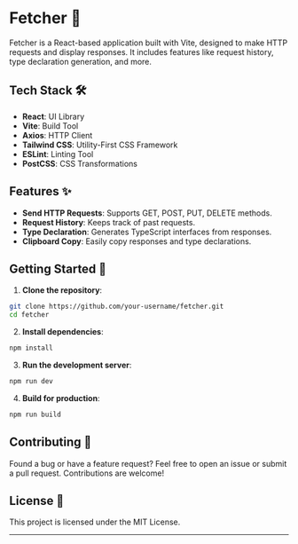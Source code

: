 # Fetcher 🚀

Fetcher is a React-based application built with Vite, designed to make HTTP requests and display responses. It includes features like request history, type declaration generation, and more.

## Tech Stack 🛠️

- **React**: UI Library
- **Vite**: Build Tool
- **Axios**: HTTP Client
- **Tailwind CSS**: Utility-First CSS Framework
- **ESLint**: Linting Tool
- **PostCSS**: CSS Transformations

## Features ✨

- **Send HTTP Requests**: Supports GET, POST, PUT, DELETE methods.
- **Request History**: Keeps track of past requests.
- **Type Declaration**: Generates TypeScript interfaces from responses.
- **Clipboard Copy**: Easily copy responses and type declarations.

## Getting Started 🚀

1. **Clone the repository**:

```bash
git clone https://github.com/your-username/fetcher.git
cd fetcher
```

2. **Install dependencies**:

```bash
npm install
```

3. **Run the development server**:

```bash
npm run dev
```

4. **Build for production**:

```bash
npm run build
```

## Contributing 🤝

Found a bug or have a feature request? Feel free to open an issue or submit a pull request. Contributions are welcome!

## License 📄

This project is licensed under the MIT License.

---
